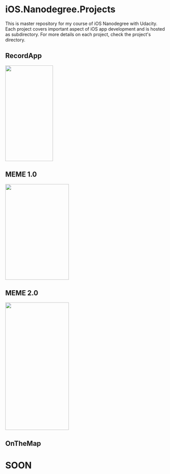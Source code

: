 # iOS.Nanodegree.Projects
This is master repository for my course of iOS Nanodegree with Udacity. 
Each project covers important aspect of iOS app development and is hosted as subdirectory. 
For more details on each project, check the project's directory.



## RecordApp

<img src="https://i.imgur.com/CKGD9ED.png" width="150" height="300">


## MEME 1.0

<img src="https://i.imgur.com/1PcvBPw.png" width="200" height="300">

## MEME 2.0


<img src="https://i.imgur.com/oVEZuqP.png" width="200" height="400">

## OnTheMap

# SOON
